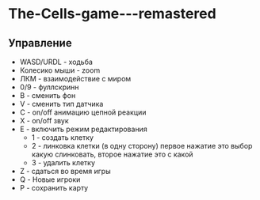 # The-Cells-game---remastered

## Управление 
- WASD/URDL - ходьба
- Колесико мыши - zoom
- ЛКМ - взаимодействие с миром
- 0/9 - фуллскринн
- B - сменить фон
- V - сменить тип датчика
- С - on/off анимацию цепной реакции
- X - on/off звук
- E - включить режим редактирования
  - 1 - создать клетку
  - 2 - линковка клетки (в одну сторону) первое нажатие это выбор какую слинковать, второе нажатие это с какой
  - 3 - удалить клетку  
- Z - сдаться во время игры
- Q - Новые игроки
- P - сохранить карту
